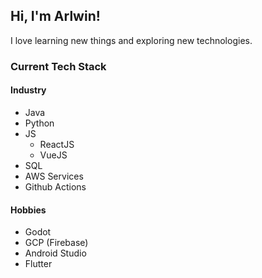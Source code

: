 ## Hi, I'm Arlwin!

I love learning new things and exploring new technologies.

### Current Tech Stack
#### Industry
- Java
- Python
- JS
    - ReactJS
    - VueJS
- SQL
- AWS Services
- Github Actions

#### Hobbies
- Godot
- GCP (Firebase)
- Android Studio
- Flutter